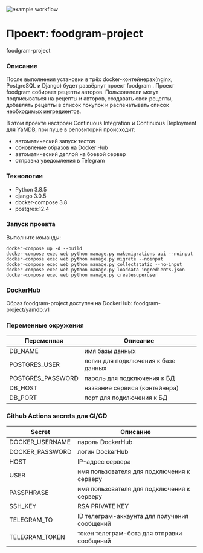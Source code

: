 ![example workflow](https://github.com/enjef/foodgram-project/actions/workflows/yamdb_workflow.yml/badge.svg)
# Проект: foodgram-project
foodgram-project

### Описание
После выполнения установки в трёх docker-контейнерах(nginx, PostgreSQL и Django) будет развёрнут проект foodgram .
Проект foodgram собирает рецепты авторов. 
Пользователи могут подписываться на рецепты и авторов, создавать свои рецепты, добавлять рецепты в список покупок и распечатывать список необходимых ингредиентов.

В этом проекте настроен Continuous Integration и Continuous Deployment для YaMDB, при пуше в репозиторий происходит:

- автоматический запуск тестов
- обновление образов на Docker Hub
- автоматический деплой на боевой сервер
- отправка уведомления в Telegram

### Технологии
- Python 3.8.5
- django 3.0.5
- docker-compose 3.8
- postgres:12.4

### Запуск проекта
Выполните команды:
```
docker-compose up -d --build
docker-compose exec web python manage.py makemigrations api --noinput
docker-compose exec web python manage.py migrate --noinput
docker-compose exec web python manage.py collectstatic --no-input
docker-compose exec web python manage.py loaddata ingredients.json
docker-compose exec web python manage.py createsuperuser
```
### DockerHub
Образ foodgram-project доступен на DockerHub: foodgram-project/yamdb:v1

### Переменные окружения

| Переменная | Описание |
| ------ | ------ |
| DB_NAME | имя базы данных |
| POSTGRES_USER | логин для подключения к базе данных |
| POSTGRES_PASSWORD | пароль для подключения к БД |
| DB_HOST | название сервиса (контейнера) |
| DB_PORT | порт для подключения к БД |


### Github Actions secrets для CI/CD

| Secret | Описание | 
| ------ | ------ |
| DOCKER_USERNAME | пароль DockerHub |
| DOCKER_PASSWORD | логин DockerHub |
| HOST | IP-адрес сервера |
| USER | имя пользователя для подключения к серверу |
| PASSPHRASE | имя пользователя для подключения к серверу |
| SSH_KEY | RSA PRIVATE KEY |
| TELEGRAM_TO | ID телеграм-аккаунта для получения сообщений |
| TELEGRAM_TOKEN | токен телеграм-бота для отправки сообщений |
